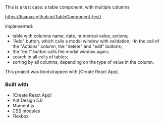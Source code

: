 This is a test case: a table component, with multiple columns 

https://tiaanav.github.io/TableComponent-test/

Implemented:
 - table with columns name, date, numerical value, actions;
 - "Add" button, which calls a modal window with validation;
-In the cell of the "Actions" column, the "delete" and "edit" buttons;
- the "edit" button calls the modal window again;
- search in all cells of tables;
- sorting by all columns, depending on the type of value in the column.


This project was bootstrapped with [Create React App].

### Built with

- [Create React App]
- Ant Design 5.0
- Moment.js
- CSS modules
- Flexbox
